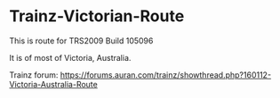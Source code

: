 # Trainz-Victorian-Route
 
This is route for TRS2009 Build 105096

It is of most of Victoria, Australia.

Trainz forum: https://forums.auran.com/trainz/showthread.php?160112-Victoria-Australia-Route
